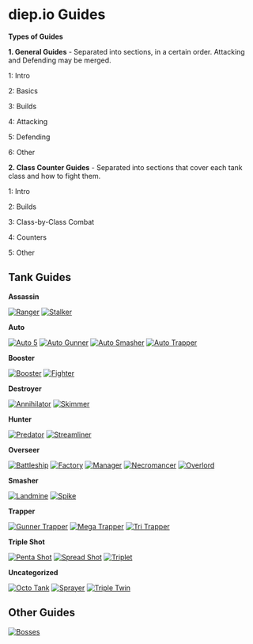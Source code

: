 <!-- Modifiers: main_guides,center_h2,img_wh_200_200 -->
# diep.io Guides



**Types of Guides**



**1. General Guides** - Separated into sections, in a certain order. Attacking and Defending may be merged.

1: Intro

2: Basics

3: Builds

4: Attacking

5: Defending

6: Other



**2. Class Counter Guides** - Separated into sections that cover each tank class and how to fight them.

1: Intro

2: Builds

3: Class-by-Class Combat

4: Counters

5: Other

## Tank Guides



<!-- Assassin -->
**Assassin**

[![Ranger](http://i.imgur.com/ydCBewd.png)](https://sushikuu7.github.io/diepio/tanks/ranger.html)
[![Stalker](http://i.imgur.com/YsOQAj7.png)](https://sushikuu7.github.io/diepio/tanks/stalker.html)

<!-- Auto -->
**Auto**

[![Auto 5](http://i.imgur.com/J0mLVgN.png)](https://sushikuu7.github.io/diepio/tanks/auto5.html)
[![Auto Gunner](http://i.imgur.com/mkPMSZR.png)](https://sushikuu7.github.io/diepio/tanks/autogunner.html)
[![Auto Smasher](http://i.imgur.com/i28A5mb.png)](https://sushikuu7.github.io/diepio/tanks/autosmasher.html)
[![Auto Trapper](http://i.imgur.com/EO2Cdve.png)](https://sushikuu7.github.io/diepio/tanks/autotrapper.html)

<!-- Booster -->
**Booster**

[![Booster](http://i.imgur.com/gKjyNqB.png)](https://sushikuu7.github.io/diepio/tanks/booster.html)
[![Fighter](http://i.imgur.com/H8KDKW7.png)](https://sushikuu7.github.io/diepio/tanks/fighter.html)

<!-- Destroyer -->
**Destroyer**

[![Annihilator](http://i.imgur.com/ijPHwfV.png)](https://sushikuu7.github.io/diepio/tanks/annihilator.html)
[![Skimmer](http://i.imgur.com/nM1mFSB.png)](https://sushikuu7.github.io/diepio/tanks/skimmer.html)

<!-- Hunter -->
**Hunter**

[![Predator](http://i.imgur.com/mtuIcXg.png)](https://sushikuu7.github.io/diepio/tanks/predator.html)
[![Streamliner](http://i.imgur.com/YJDGQFv.png)](https://sushikuu7.github.io/diepio/tanks/streamliner.html)

<!-- Overseer -->
**Overseer**

[![Battleship](http://i.imgur.com/u5zW3RC.png)](https://sushikuu7.github.io/diepio/tanks/battleship.html)
[![Factory](http://i.imgur.com/CS834UG.png)](https://sushikuu7.github.io/diepio/tanks/factory.html)
[![Manager](http://i.imgur.com/VievJxp.png)](https://sushikuu7.github.io/diepio/tanks/overseer/manager.html)
[![Necromancer](http://i.imgur.com/v89VF4w.png)](https://sushikuu7.github.io/diepio/tanks/necromancer.html)
[![Overlord](http://i.imgur.com/FKIUp5R.png)](https://sushikuu7.github.io/diepio/tanks/overlord.html)

<!-- Smasher -->
**Smasher**

[![Landmine](http://i.imgur.com/z4hxQm1.png)](https://sushikuu7.github.io/diepio/tanks/landmine.html)
[![Spike](http://i.imgur.com/vhsu9o4.png)](https://sushikuu7.github.io/diepio/tanks/spike.html)

<!-- Trapper -->
**Trapper**

[![Gunner Trapper](http://i.imgur.com/E4K9Qf3.png)](https://sushikuu7.github.io/diepio/tanks/gunnertrapper.html)
[![Mega Trapper](http://i.imgur.com/z5hm4XB.png)](https://sushikuu7.github.io/diepio/tanks/megatrapper.html)
[![Tri Trapper](http://i.imgur.com/STuqbT1.png)](https://sushikuu7.github.io/diepio/tanks/tritrapper.html)

<!-- Triple Shot -->
**Triple Shot**

[![Penta Shot](http://i.imgur.com/cnGpGID.png)](https://sushikuu7.github.io/diepio/tanks/pentashot.html)
[![Spread Shot](http://i.imgur.com/q86msTY.png)](https://sushikuu7.github.io/diepio/tanks/spreadshot.html)
[![Triplet](http://i.imgur.com/21YXOfi.png)](https://sushikuu7.github.io/diepio/tanks/triplet.html)

<!-- Uncategorized -->
**Uncategorized**

[![Octo Tank](http://i.imgur.com/tvsQypV.png)](https://sushikuu7.github.io/diepio/tanks/octotank.html)
[![Sprayer](http://i.imgur.com/6wbnNB2.png)](https://sushikuu7.github.io/diepio/tanks/sprayer.html)
[![Triple Twin](http://i.imgur.com/tPH1KCp.png)](https://sushikuu7.github.io/diepio/tanks/tripletwin.html)


## Other Guides



[![Bosses](http://i.imgur.com/yOlWOAv.png)](https://sushikuu7.github.io/diepio/bosses.html)
